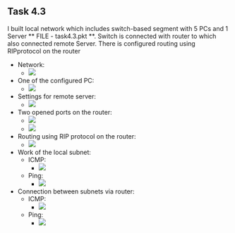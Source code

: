 ## Task 4.3
I built local network which includes switch-based segment with 5 PCs and 1 Server ** FILE - task4.3.pkt **. Switch is connected with router to which also connected remote Server. There is configured routing using RIPprotocol on the router
* Network:
	* ![](https://i.imgur.com/1nGf3K3.png)
* One of the configured PC:
	* ![](https://i.imgur.com/GMXogDv.png)
* Settings for remote server:
	* ![](https://i.imgur.com/Ga4JvG4.png)
* Two opened ports on the router:
	* ![](https://i.imgur.com/6DgOrfl.png)
	* ![](https://i.imgur.com/c8w6VDI.png)
* Routing using RIP protocol on the router:
	* ![](https://i.imgur.com/0ukw1Ap.png)
* Work of the local subnet:
	* ICMP:
		* ![](https://i.imgur.com/CKUEWem.png)
	* Ping:
		* ![](https://i.imgur.com/GOPqeBQ.png)
* Connection between subnets via router:
	* ICMP:
		* ![](https://i.imgur.com/5qXfihU.png)
	* Ping:
		* ![](https://i.imgur.com/KcAgWLB.png)
